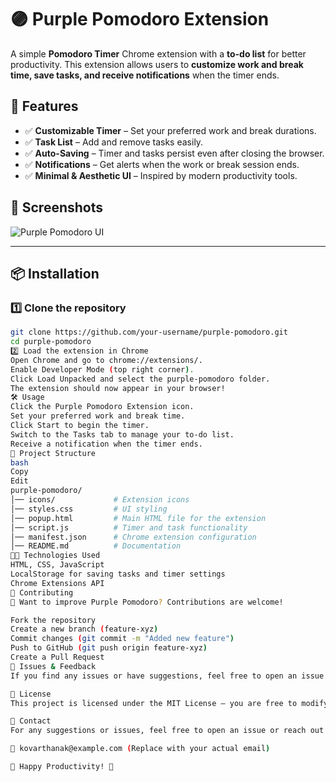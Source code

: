 # 🟣 Purple Pomodoro Extension

A simple **Pomodoro Timer** Chrome extension with a **to-do list** for better productivity. This extension allows users to **customize work and break time, save tasks, and receive notifications** when the timer ends.

## 🚀 Features
- ✅ **Customizable Timer** – Set your preferred work and break durations.
- ✅ **Task List** – Add and remove tasks easily.
- ✅ **Auto-Saving** – Timer and tasks persist even after closing the browser.
- ✅ **Notifications** – Get alerts when the work or break session ends.
- ✅ **Minimal & Aesthetic UI** – Inspired by modern productivity tools.

## 📸 Screenshots
![Purple Pomodoro UI](./screenshots/screenshot.png)

---

## 📦 Installation

### 1️⃣ Clone the repository
```bash
git clone https://github.com/your-username/purple-pomodoro.git
cd purple-pomodoro
2️⃣ Load the extension in Chrome
Open Chrome and go to chrome://extensions/.
Enable Developer Mode (top right corner).
Click Load Unpacked and select the purple-pomodoro folder.
The extension should now appear in your browser!
🛠 Usage
Click the Purple Pomodoro Extension icon.
Set your preferred work and break time.
Click Start to begin the timer.
Switch to the Tasks tab to manage your to-do list.
Receive a notification when the timer ends.
📂 Project Structure
bash
Copy
Edit
purple-pomodoro/
│── icons/             # Extension icons
│── styles.css         # UI styling
│── popup.html         # Main HTML file for the extension
│── script.js          # Timer and task functionality
│── manifest.json      # Chrome extension configuration
│── README.md          # Documentation
👨‍💻 Technologies Used
HTML, CSS, JavaScript
LocalStorage for saving tasks and timer settings
Chrome Extensions API
📝 Contributing
🚀 Want to improve Purple Pomodoro? Contributions are welcome!

Fork the repository
Create a new branch (feature-xyz)
Commit changes (git commit -m "Added new feature")
Push to GitHub (git push origin feature-xyz)
Create a Pull Request
🐞 Issues & Feedback
If you find any issues or have suggestions, feel free to open an issue in the Issues section.

📃 License
This project is licensed under the MIT License – you are free to modify and distribute it.

📩 Contact
For any suggestions or issues, feel free to open an issue or reach out at:

📧 kovarthanak@example.com (Replace with your actual email)

💜 Happy Productivity! 🚀
